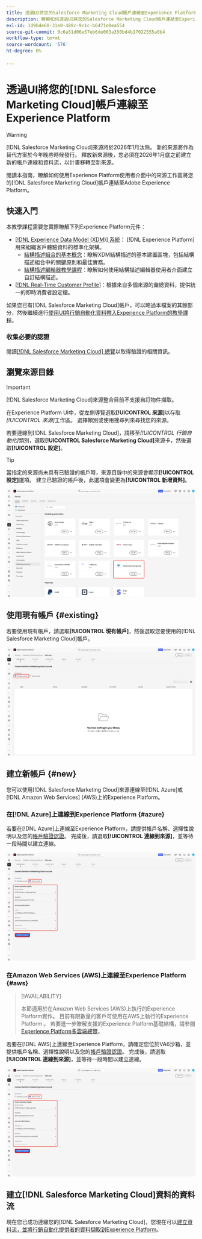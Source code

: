 ```yaml
---
title: 透過UI將您的Salesforce Marketing Cloud帳戶連線至Experience Platform
description: 瞭解如何透過UI將您的Salesforce Marketing Cloud帳戶連結至Experience Platform。
exl-id: 1d9bde60-31e0-489c-9c1c-b6471e0ea554
source-git-commit: 0c6a51d06e57eb6de063a350bd4b17022555a0b4
workflow-type: tm+mt
source-wordcount: '576'
ht-degree: 0%

---
```


# 透過UI將您的[!DNL Salesforce Marketing Cloud]帳戶連線至Experience Platform

>[!WARNING]
>
>[!DNL Salesforce Marketing Cloud]來源將於2026年1月汰除。 新的來源將作為替代方案於今年晚些時候發行。 釋放新來源後，您必須在2026年1月底之前建立新的帳戶連線和資料流，以計畫移轉至新來源。

閱讀本指南，瞭解如何使用Experience Platform使用者介面中的來源工作區將您的[!DNL Salesforce Marketing Cloud]帳戶連結至Adobe Experience Platform。

## 快速入門

本教學課程需要您實際瞭解下列Experience Platform元件：

* [[!DNL Experience Data Model (XDM)] 系統](../../../../../xdm/home.md)： [!DNL Experience Platform]用來組織客戶體驗資料的標準化架構。
   * [結構描述組合的基本概念](../../../../../xdm/schema/composition.md)：瞭解XDM結構描述的基本建置區塊，包括結構描述組合中的關鍵原則和最佳實務。
   * [結構描述編輯器教學課程](../../../../../xdm/tutorials/create-schema-ui.md)：瞭解如何使用結構描述編輯器使用者介面建立自訂結構描述。
* [[!DNL Real-Time Customer Profile]](../../../../../profile/home.md)：根據來自多個來源的彙總資料，提供統一的即時消費者設定檔。

如果您已有[!DNL Salesforce Marketing Cloud]帳戶，可以略過本檔案的其餘部分，然後繼續進行[使用UI將行銷自動化資料帶入Experience Platform的教學課程](../../dataflow/marketing-automation.md)。

### 收集必要的認證

閱讀[[!DNL Salesforce Marketing Cloud] 總覽](../../../../connectors/marketing-automation/salesforce-marketing-cloud.md#prerequisites)以取得驗證的相關資訊。

## 瀏覽來源目錄

>[!IMPORTANT]
>
>[!DNL Salesforce Marketing Cloud]來源整合目前不支援自訂物件擷取。


在Experience Platform UI中，從左側導覽選取&#x200B;**[!UICONTROL 來源]**&#x200B;以存取&#x200B;*[!UICONTROL 來源]*&#x200B;工作區。 選擇類別或使用搜尋列來尋找您的來源。

若要連線到[!DNL Salesforce Marketing Cloud]，請移至&#x200B;*[!UICONTROL 行銷自動化]*&#x200B;類別，選取&#x200B;**[!UICONTROL Salesforce Marketing Cloud]**&#x200B;來源卡，然後選取&#x200B;**[!UICONTROL 設定]**。

>[!TIP]
>
>當指定的來源尚未具有已驗證的帳戶時，來源目錄中的來源會顯示&#x200B;**[!UICONTROL 設定]**&#x200B;選項。 建立已驗證的帳戶後，此選項會變更為&#x200B;**[!UICONTROL 新增資料]**。

![已選取Salesforce Marketing Cloud來源卡的來源目錄。](../../../../images/tutorials/create/salesforce-marketing-cloud/catalog.png)

## 使用現有帳戶 {#existing}

若要使用現有帳戶，請選取&#x200B;**[!UICONTROL 現有帳戶]**，然後選取您要使用的[!DNL Salesforce Marketing Cloud]帳戶。

![來源工作流程中已選取「現有帳戶」的現有帳戶介面。](../../../../images/tutorials/create/salesforce-marketing-cloud/existing.png)

## 建立新帳戶 {#new}

您可以使用[!DNL Salesforce Marketing Cloud]來源連線至[!DNL Azure]或[!DNL Amazon Web Services] (AWS)上的Experience Platform。

### 在[!DNL Azure]上連線到Experience Platform {#azure}

若要在[!DNL Azure]上連線至Experience Platform，請提供帳戶名稱、選擇性說明以及您的[帳戶驗證認證](../../../../connectors/marketing-automation/salesforce-marketing-cloud.md#azure)。 完成後，請選取&#x200B;**[!UICONTROL 連線到來源]**，並等待一段時間以建立連線。

![來源工作流程中的新帳戶介面，用於連線至Azure上的Experience Platform。](../../../../images/tutorials/create/salesforce-marketing-cloud/new-azure.png)

### 在Amazon Web Services (AWS)上連線至Experience Platform {#aws}

>[!AVAILABILITY]
>
>本節適用於在Amazon Web Services (AWS)上執行的Experience Platform實作。 目前有限數量的客戶可使用在AWS上執行的Experience Platform 。 若要進一步瞭解支援的Experience Platform基礎結構，請參閱[Experience Platform多雲端總覽](../../../../../landing/multi-cloud.md)。

若要在[!DNL AWS]上連線至Experience Platform，請確定您位於VA6沙箱，並提供帳戶名稱、選擇性說明以及您的[帳戶驗證認證](../../../../connectors/marketing-automation/salesforce-marketing-cloud.md#aws)。 完成後，請選取&#x200B;**[!UICONTROL 連線到來源]**，並等待一段時間以建立連線。

![來源工作流程中的新帳戶介面，用於連線至AWS上的Experience Platform](../../../../images/tutorials/create/salesforce-marketing-cloud/new-aws.png)

## 建立[!DNL Salesforce Marketing Cloud]資料的資料流

現在您已成功連線您的[!DNL Salesforce Marketing Cloud]，您現在可以[建立資料流，並將行銷自動化提供者的資料擷取到Experience Platform](../../dataflow/marketing-automation.md)。
